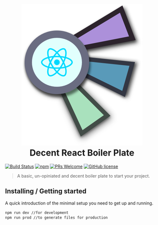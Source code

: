 <h1 align='center'>
    <img src='./ReactBoilerPlateLogo.png' /><br>
    Decent React Boiler Plate
</h1>

[![Build Status](https://img.shields.io/travis/npm/npm/latest.svg?style=flat-square)](https://travis-ci.org/npm/npm) [![npm](https://img.shields.io/npm/v/npm.svg?style=flat-square)](https://www.npmjs.com/package/npm) [![PRs Welcome](https://img.shields.io/badge/PRs-welcome-brightgreen.svg?style=flat-square)](http://makeapullrequest.com) [![GitHub license](https://img.shields.io/badge/license-MIT-blue.svg?style=flat-square)](https://github.com/your/your-project/blob/master/LICENSE)

> A basic, un-opiniated and decent boiler plate to start your project.

## Installing / Getting started

A quick introduction of the minimal setup you need to get up and running.

```
npm run dev //for development
npm run prod //to generate files for production
```
